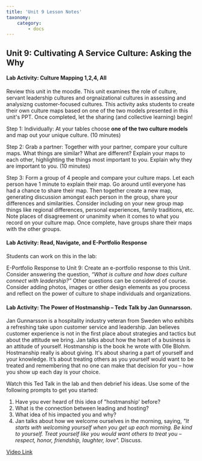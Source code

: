 ```yaml
---
title: 'Unit 9 Lesson Notes'
taxonomy:
    category:
        - docs
---
```


## Unit 9: Cultivating A Service Culture: Asking the Why

#### Lab Activity: Culture Mapping 1,2,4, All

Review this unit in the moodle. This unit examines the role of culture, servant leadership cultures 
and orgnaizational cultures in assessing and analysizng customer-focused cultures. This activity
asks students to create their own culture maps based on one of the two models
presented in this unit's PPT. Once completed, let the sharing (and collective learning) begin!

Step 1: Individually: At your tables choose **one of the two culture models**
and map out your unique culture. (10 minutes)

Step 2: Grab a partner: Together with your partner, compare your culture maps.
What things are similar? What are different? Explain your maps to each other,
highlighting the things most important to you. Explain why they are important to
you. (10 minutes)

Step 3: Form a group of 4 people and compare your culture maps. Let each person
have 1 minute to explain their map. Go around until everyone has had a chance to
share their map. Then together create a new map, generating discussion amongst
each person in the group, share your differences and similarities. Consider
including on your new group map things like regional differences, personal
experiences, family traditions, etc. Note places of disagreement or unanimity
when it comes to what you record on your culture map. Once complete, have groups
share their maps with the other groups.


#### Lab Activity: Read, Navigate, and E-Portfolio Response
Students can work on this in the lab:

E-Portfolio Response to Unit 9: Create an e-portfolio response to this
Unit. Consider answering the question, *“What is culture and how does
culture connect with leadership?”* Other questions can be considered of
course. Consider adding photos, images or other design elements as you
process and reflect on the power of culture to shape individuals and
organizations.


#### Lab Activity: The Power of Hostmanship – Tedx Talk by Jan Gunnarsson.
Jan Gunnarsson is a hospitality industry veteran from Sweden who exhibits a
refreshing take upon customer service and leadership. Jan believes customer
experience is not in the first place about strategies and tactics but about the
attitude we bring. Jan talks about how the heart of a business is an attitude of
yourself. Hostmanship is the book he wrote with Olle Blohm. Hostmanship really
is about giving. It's about sharing a part of yourself and your knowledge. It’s
about treating others as you yourself would want to be treated and remembering
that no one can make that decision for you – how you show up each day is your
choice.

Watch this Ted Talk in the lab and then debrief his ideas. Use some of the 
following prompts to get you started:

1. Have you ever heard of this idea of "hostmanship' before?
2. What is the connection between leading and hosting? 
3. What idea of his impacted you and why?
4. Jan talks about how we welcome ourselves in the morning, saying,
*"It starts with welcoming yourself when you get up each morning. Be kind to yourself. Treat yourself like you would want others to treat you – respect, honor, friendship, laughter, love".* Discuss.

[Video Link](https://www.youtube.com/watch?v=VEfUyOpG4b8)


